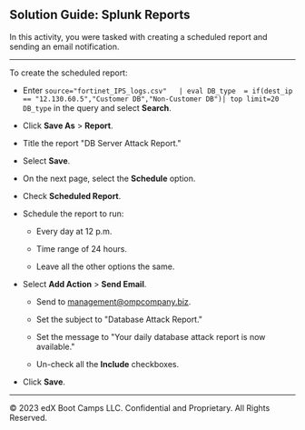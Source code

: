 ## Solution Guide: Splunk Reports 

In this activity, you were tasked with creating a scheduled report and sending an email notification.

---

To create the scheduled report:

- Enter  `source="fortinet_IPS_logs.csv"   | eval DB_type  = if(dest_ip == "12.130.60.5","Customer DB","Non-Customer DB")| top limit=20 DB_type` in the query and select **Search**.

- Click **Save As** > **Report**.

- Title the report "DB Server Attack Report."

- Select **Save**.

- On the next page, select the **Schedule** option.

- Check **Scheduled Report**.

- Schedule the report to run:

  - Every day at 12 p.m.

  - Time range of 24 hours.

  - Leave all the other options the same.

- Select **Add Action** > **Send Email**.

  - Send to management@ompcompany.biz.

  - Set the subject to "Database Attack Report."

  - Set the message to "Your daily database attack report is now available."

  - Un-check all the **Include** checkboxes.

- Click **Save**.

---

© 2023 edX Boot Camps LLC. Confidential and Proprietary. All Rights Reserved.  